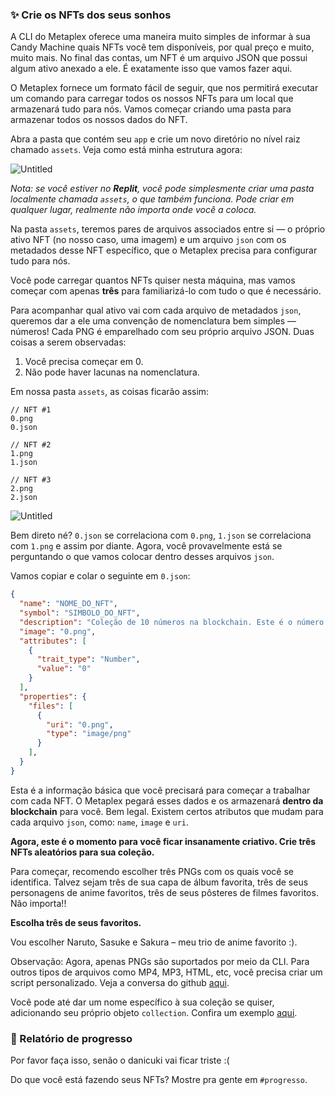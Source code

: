 ### ✨ Crie os NFTs dos seus sonhos

A CLI do Metaplex oferece uma maneira muito simples de informar à sua Candy Machine quais NFTs você tem disponíveis, por qual preço e muito, muito mais. No final das contas, um NFT é um arquivo JSON que possui algum ativo anexado a ele. É exatamente isso que vamos fazer aqui.

O Metaplex fornece um formato fácil de seguir, que nos permitirá executar um comando para carregar todos os nossos NFTs para um local que armazenará tudo para nós. Vamos começar criando uma pasta para armazenar todos os nossos dados do NFT.

Abra a pasta que contém seu `app` e crie um novo diretório no nível raiz chamado `assets`. Veja como está minha estrutura agora:

![Untitled](https://i.imgur.com/1WwdmEA.png)

_Nota: se você estiver no **Replit**, você pode simplesmente criar uma pasta localmente chamada `assets`, o que também funciona. Pode criar em qualquer lugar, realmente não importa onde você a coloca._

Na pasta `assets`, teremos pares de arquivos associados entre si — o próprio ativo NFT (no nosso caso, uma imagem) e um arquivo `json` com os metadados desse NFT específico, que o Metaplex precisa para configurar tudo para nós.

Você pode carregar quantos NFTs quiser nesta máquina, mas vamos começar com apenas **três** para familiarizá-lo com tudo o que é necessário.

Para acompanhar qual ativo vai com cada arquivo de metadados `json`, queremos dar a ele uma convenção de nomenclatura bem simples — números! Cada PNG é emparelhado com seu próprio arquivo JSON. Duas coisas a serem observadas:

1. Você precisa começar em 0.
2. Não pode haver lacunas na nomenclatura.

Em nossa pasta `assets`, as coisas ficarão assim:

```plaintext
// NFT #1
0.png
0.json

// NFT #2
1.png
1.json

// NFT #3
2.png
2.json
```

![Untitled](https://i.imgur.com/3warkmp.png)

Bem direto né? `0.json` se correlaciona com `0.png`, `1.json` se correlaciona com `1.png` e assim por diante. Agora, você provavelmente está se perguntando o que vamos colocar dentro desses arquivos `json`.

Vamos copiar e colar o seguinte em `0.json`:


```json
{
  "name": "NOME_DO_NFT",
  "symbol": "SIMBOLO_DO_NFT",
  "description": "Coleção de 10 números na blockchain. Este é o número 1/10.",
  "image": "0.png",
  "attributes": [
    {
      "trait_type": "Number",
      "value": "0"
    }
  ],
  "properties": {
    "files": [
      {
        "uri": "0.png",
        "type": "image/png"
      }
    ],
  }
}
```

Esta é a informação básica que você precisará para começar a trabalhar com cada NFT. O Metaplex pegará esses dados e os armazenará **dentro da blockchain** para você. Bem legal. Existem certos atributos que mudam para cada arquivo `json`, como: `name`, `image` e `uri`. 

**Agora, este é o momento para você ficar insanamente criativo. Crie três NFTs aleatórios para sua coleção.**

Para começar, recomendo escolher três PNGs com os quais você se identifica. Talvez sejam três de sua capa de álbum favorita, três de seus personagens de anime favoritos, três de seus pôsteres de filmes favoritos. Não importa!!

**Escolha três de seus favoritos.**

Vou escolher Naruto, Sasuke e Sakura – meu trio de anime favorito :).

Observação: Agora, apenas PNGs são suportados por meio da CLI. Para outros tipos de arquivos como MP4, MP3, HTML, etc, você precisa criar um script personalizado. Veja a conversa do github [aqui](https://github.com/metaplex-foundation/metaplex/pull/1601).

Você pode até dar um nome específico à sua coleção se quiser, adicionando seu próprio objeto `collection`. Confira um exemplo [aqui](https://docs.metaplex.com/developer-tools/sugar/guides/preparing-assets).


### 🚨 Relatório de progresso

Por favor faça isso, senão o danicuki vai ficar triste :(

Do que você está fazendo seus NFTs? Mostre pra gente em `#progresso`.

